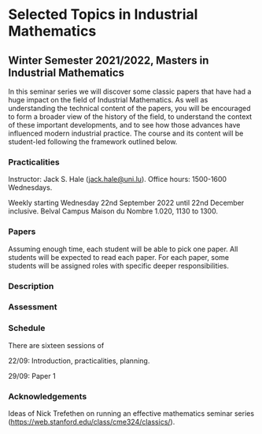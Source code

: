 # Selected Topics in Industrial Mathematics
## Winter Semester 2021/2022, Masters in Industrial Mathematics

In this seminar series we will discover some classic papers that have had
a huge impact on the field of Industrial Mathematics. As well as understanding
the technical content of the papers, you will be encouraged to form a broader
view of the history of the field, to understand the context of these important
developments, and to see how those advances have influenced modern industrial
practice. The course and its content will be student-led following the
framework outlined below.

### Practicalities

Instructor: Jack S. Hale (jack.hale@uni.lu). Office hours: 1500-1600 Wednesdays.

Weekly starting Wednesday 22nd September 2022 until 22nd December inclusive.
Belval Campus Maison du Nombre 1.020, 1130 to 1300.

### Papers

Assuming enough time, each student will be able to pick one paper. All students
will be expected to read each paper. For each paper, some students will be
assigned roles with specific deeper responsibilities.

### Description


### Assessment


### Schedule

There are sixteen sessions of  

22/09: Introduction, practicalities, planning.

29/09: Paper 1

### Acknowledgements

Ideas of Nick Trefethen on running an effective mathematics seminar series
(https://web.stanford.edu/class/cme324/classics/).
